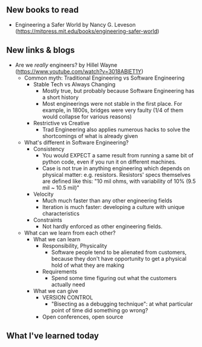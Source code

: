 ## New books to read
- Engineering a Safer World by Nancy G. Leveson (https://mitpress.mit.edu/books/engineering-safer-world)



## New links & blogs
- Are we *really* engineers? by Hillel Wayne (https://www.youtube.com/watch?v=3018ABlET1Y)
  - Common myth: Traditional Engineering vs Software Engineering
    - Stable Tech vs Always Changing
      - Mostly true, but probably because Software Engineering has a short history
      - Most engineerings were not stable in the first place. For example, in 1800s, bridges were very faulty (1/4 of them would collapse for various reasons)
    - Restrictive vs Creative
      - Trad Engineering also applies numerous hacks to solve the shortcomings of what is already given
  - What's different in Software Engineering?
    - Consistency
      - You would EXPECT a same result from running a same bit of python code, even if you run it on different machines.
      - Case is not true in anything engineering which depends on physical matter: e.g. resistors. Resistors' specs themselves are defined like this: "10 mil ohms, with variability of 10% (9.5 mil ~ 10.5 mil)"
    - Velocity
      - Much much faster than any other engineering fields
      - Iteration is much faster: developing a culture with unique characteristics
    - Constraints
      - Not hardly enforced as other engineering fields.
  - What can we learn from each other?
    - What we can learn
      - Responsibility, Physicality
        - Software people tend to be alienated from customers, because they don't have opportunity to get a physical hold of what they are making
      - Requirements
        - Spend some time figuring out what the customers actually need
    - What we can give
      - VERSION CONTROL
        - "Bisecting as a debugging technique": at what particular point of time did something go wrong?
      - Open conferences, open source



## What I've learned today

